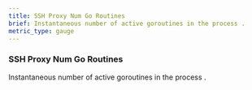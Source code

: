 ```yaml
---
title: SSH Proxy Num Go Routines
brief: Instantaneous number of active goroutines in the process .
metric_type: gauge
---
```


### SSH Proxy Num Go Routines

Instantaneous number of active goroutines in the process .